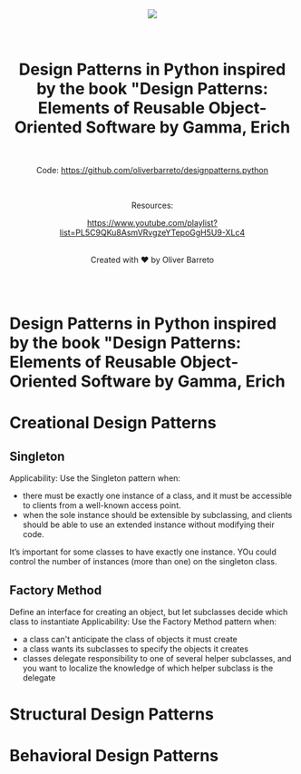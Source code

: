 <div align="center">
  <a href="https://oliverbarreto.com">
    <img src="https://www.oliverbarreto.com/images/site-logo.png" />
  </a>
</div>
</br>
</br>
<div align="center">
  <h1>Design Patterns in Python inspired by the book "Design Patterns: Elements of Reusable Object-Oriented Software by Gamma, Erich</h1>
  </br>
  <p>Code: <a href="https://github.com/oliverbarreto/designpatterns.python">https://github.com/oliverbarreto/designpatterns.python</a></p>
  </br>
  <p>Resources:</p>
  <a href="https://www.youtube.com/playlist?list=PL5C9QKu8AsmVRvgzeYTepoGgH5U9-XLc4">https://www.youtube.com/playlist?list=PL5C9QKu8AsmVRvgzeYTepoGgH5U9-XLc4</a>
  </br>
  </br>
  <p>Created with ❤️ by Oliver Barreto</p>
</div>

</br>
</br>

# Design Patterns in Python inspired by the book "Design Patterns: Elements of Reusable Object-Oriented Software by Gamma, Erich

# Creational Design Patterns

## Singleton

Applicability: Use the Singleton pattern when:

- there must be exactly one instance of a class, and it must be accessible to clients from a well-known access point.
- when the sole instance should be extensible by subclassing, and clients should be able to use an extended instance without modifying their code.

It’s important for some classes to have exactly one instance. YOu could control the number of instances (more than one) on the singleton class.

## Factory Method

Define an interface for creating an object, but let subclasses decide which class to instantiate
Applicability: Use the Factory Method pattern when:

- a class can't anticipate the class of objects it must create
- a class wants its subclasses to specify the objects it creates
- classes delegate responsibility to one of several helper subclasses, and you want to localize the knowledge of which helper subclass is the delegate

# Structural Design Patterns

# Behavioral Design Patterns

